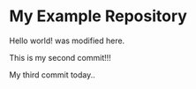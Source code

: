 # My Example Repository

Hello world! was modified here.

This is my second commit!!!

My third commit today..
